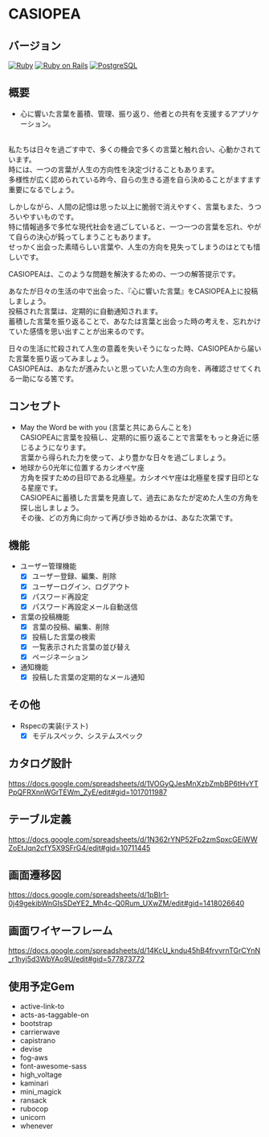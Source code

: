 # CASIOPEA

## バージョン
[![Ruby](https://img.shields.io/badge/Ruby-2.6.3-red.svg)](https://docs.ruby-lang.org/ja/2.6.0/doc/index.html)
[![Ruby on Rails](https://img.shields.io/badge/Ruby%20on%20Rails-5.2.3-blue.svg)](https://guides.rubyonrails.org/)
[![PostgreSQL](https://img.shields.io/badge/PostgreSQL-9.5.19-yellow.svg)](https://www.postgresql.org/)

## 概要
- 心に響いた言葉を蓄積、管理、振り返り、他者との共有を支援するアプリケーション。<br><br>

私たちは日々を過ごす中で、多くの機会で多くの言葉と触れ合い、心動かされています。<br>
時には、一つの言葉が人生の方向性を決定づけることもあります。<br>
多様性が広く認められている昨今、自らの生きる道を自ら決めることがますます重要になるでしょう。<br>

しかしながら、人間の記憶は思った以上に脆弱で消えやすく、言葉もまた、うつろいやすいものです。<br>
特に情報過多で多忙な現代社会を過ごしていると、一つ一つの言葉を忘れ、やがて自らの決心が鈍ってしまうこともあります。<br>
せっかく出会った素晴らしい言葉や、人生の方向を見失ってしまうのはとても惜しいです。<br>

CASIOPEAは、このような問題を解決するための、一つの解答提示です。<br>

あなたが日々の生活の中で出会った、『心に響いた言葉』をCASIOPEA上に投稿しましょう。<br>
投稿された言葉は、定期的に自動通知されます。<br>
蓄積した言葉を振り返ることで、あなたは言葉と出会った時の考えを、忘れかけていた感情を思い出すことが出来るのです。<br>

日々の生活に忙殺されて人生の意義を失いそうになった時、CASIOPEAから届いた言葉を振り返ってみましょう。<br>
CASIOPEAは、あなたが進みたいと思っていた人生の方向を、再確認させてくれる一助になる筈です。<br>

## コンセプト
- May the Word be with you (言葉と共にあらんことを)<br>
CASIOPEAに言葉を投稿し、定期的に振り返ることで言葉をもっと身近に感じるようになります。<br>
言葉から得られた力を使って、より豊かな日々を過ごしましょう。<br>
- 地球から0光年に位置するカシオペヤ座<br>
方角を探すための目印である北極星。カシオペヤ座は北極星を探す目印となる星座です。<br>
CASIOPEAに蓄積した言葉を見直して、過去にあなたが定めた人生の方角を探し出しましょう。<br>
その後、どの方角に向かって再び歩き始めるかは、あなた次第です。<br>

## 機能
- ユーザー管理機能
  - [x] ユーザー登録、編集、削除
  - [x] ユーザーログイン、ログアウト
  - [x] パスワード再設定
  - [x] パスワード再設定メール自動送信
- 言葉の投稿機能
  - [x] 言葉の投稿、編集、削除
  - [x] 投稿した言葉の検索
  - [x] 一覧表示された言葉の並び替え
  - [x] ページネーション
- 通知機能
  - [x] 投稿した言葉の定期的なメール通知
## その他
- Rspecの実装(テスト)
  - [x] モデルスペック、システムスペック

## カタログ設計
https://docs.google.com/spreadsheets/d/1VOGyQJesMnXzbZmbBP6tHvYTPpQFRXnnWGrTEWm_ZyE/edit#gid=1017011987

## テーブル定義
https://docs.google.com/spreadsheets/d/1N362rYNP52Fp2zmSpxcGEiWWZoEtJqn2cfY5X9SFrG4/edit#gid=10711445

## 画面遷移図
https://docs.google.com/spreadsheets/d/1pBIr1-0j49gekibWnGIsSDeYE2_Mh4c-Q0Rum_UXwZM/edit#gid=1418026640

## 画面ワイヤーフレーム
https://docs.google.com/spreadsheets/d/14KcU_kndu45hB4frvvrnTGrCYnN_r1hyj5d3WbYAo9U/edit#gid=577873772

## 使用予定Gem
* active-link-to
* acts-as-taggable-on
* bootstrap
* carrierwave
* capistrano
* devise
* fog-aws
* font-awesome-sass
* high_voltage
* kaminari
* mini_magick
* ransack
* rubocop
* unicorn
* whenever
